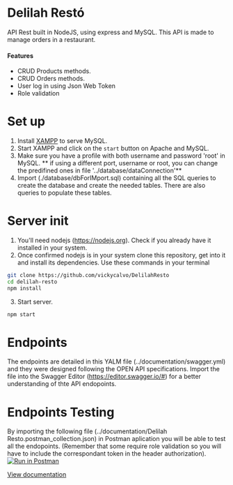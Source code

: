# Delilah Restó 
API Rest built in NodeJS, using express and MySQL. This API is made to manage orders in a restaurant.

#### Features
- CRUD Products methods.
- CRUD Orders methods.
- User log in using Json Web Token
- Role validation

# Set up
1. Install [XAMPP](https://www.apachefriends.org/index.html) to serve MySQL.
2. Start XAMPP and click on the `start` button on Apache and MySQL.
3. Make sure you have a profile with both username and password 'root' in MySQL.
** if using a different port, username or root, you can change the predifined ones in file '../database/dataConnection'**
4. Import (./database/dbForIMport.sql) containing all the SQL queries to create the database and create the needed tables. There are also queries to populate these tables. 



# Server init
1. You'll need nodejs (https://nodejs.org). Check if you already have it installed in your system.
2. Once confirmed nodejs is in your system clone this repository, get into it and install its dependencies. Use these commands in your terminal
```bash
git clone https://github.com/vickycalvo/DelilahResto
cd delilah-resto
npm install
```
3. Start server. 
```bash
npm start
```

# Endpoints 
The endpoints are detailed in this YALM file (../documentation/swagger.yml) and they were designed following the OPEN API specifications. Import the file into the Swagger Editor (https://editor.swagger.io/#) for a better understanding of thte API endopoints. 

# Endpoints Testing
By importing the following file (../documentation/Delilah Resto.postman_collection.json) in Postman aplication you will be able to test all the endopoints. (Remember that some require role validation so you will have to include the correspondant token in the header authorization). 
[![Run in Postman](https://run.pstmn.io/button.svg)](https://app.getpostman.com/run-collection/73852f9dcdb9706612d3)

[View documentation](https://app.swaggerhub.com/apis-docs/GuidoCerioni/Resto/1.0.0)

